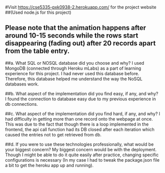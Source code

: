 #Visit https://cse5335-pxk0938-2.herokuapp.com/ for the project website
##(Used node.js for this project)
## Please note that the animation happens after around 10-15 seconds while the rows start disappearing (fading out) after 20 records apart from the table entry.

##a. What SQL or NOSQL database did you choose and why?
I used MongoDB (connected through Heroku mLabs)  as a part of learning experience for this project. I had never used this database before. 
Therefore, this database helped me understand the way the NoSQL databases work.

##b. What aspect of the implementation did you find easy, if any, and why?
I found the connection to database easy due to my previous experience in db connections.

##c. What aspect of the implementation did you find hard, if any, and why?
I had difficulty in getting more than one record onto the webpage at once. This was due to the fact that though there is a loop implemented in the frontend, the api call function had its DB closed after each iteration which caused the entries not to get retrieved from db.

##d. If you were to use these technologies professionally, what would be your biggest concern?
My biggest concern would be with the deployment. Though I might be able to do it quite easily after practice, changing specific configurations is necessary (In my case I had to tweak the package.json file a bit to get the heroku app up and running).


